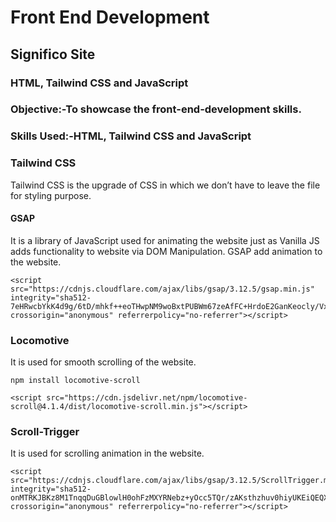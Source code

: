 # Front End Development

## Significo Site

### HTML, Tailwind CSS and JavaScript
 
 
### Objective:-To showcase the front-end-development skills.

### Skills Used:-HTML, Tailwind CSS and JavaScript


### Tailwind CSS
Tailwind CSS is the upgrade of CSS in which we don’t have to leave the file for styling purpose.

#### GSAP
It is a library of JavaScript used for animating the website just as Vanilla JS adds functionality to website via DOM Manipulation.
GSAP add animation to the website.
```GSAP CDN:-
<script src="https://cdnjs.cloudflare.com/ajax/libs/gsap/3.12.5/gsap.min.js" integrity="sha512-7eHRwcbYkK4d9g/6tD/mhkf++eoTHwpNM9woBxtPUBWm67zeAfFC+HrdoE2GanKeocly/VxeLvIqwvCdk7qScg==" crossorigin="anonymous" referrerpolicy="no-referrer"></script>
```

### Locomotive
It is used for smooth scrolling of the website.
```Install CMD:-
npm install locomotive-scroll
```

```Locomotive CDN:-
<script src="https://cdn.jsdelivr.net/npm/locomotive-scroll@4.1.4/dist/locomotive-scroll.min.js"></script>
```



### Scroll-Trigger
It is used for scrolling animation in the website.
```ScrollTrigger CDN:-
<script src="https://cdnjs.cloudflare.com/ajax/libs/gsap/3.12.5/ScrollTrigger.min.js" integrity="sha512-onMTRKJBKz8M1TnqqDuGBlowlH0ohFzMXYRNebz+yOcc5TQr/zAKsthzhuv0hiyUKEiQEQXEynnXCvNTOk50dg==" crossorigin="anonymous" referrerpolicy="no-referrer"></script>
```

